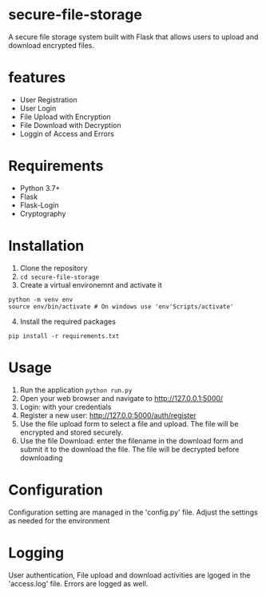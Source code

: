 # secure-file-storage
A secure file storage system built with Flask that allows users to upload and download encrypted files. 
# features
- User Registration
- User Login
- File Upload with Encryption
- File Download with Decryption
- Loggin of Access and Errors

# Requirements
- Python 3.7+ 
- Flask
- Flask-Login
- Cryptography

# Installation
1. Clone the repository
2. ```cd secure-file-storage```
3. Create a virtual environemnt and activate it
```
python -m venv env
source env/bin/activate # On windows use 'env'Scripts/activate'
```
4. Install the required packages
```
pip install -r requirements.txt
```
# Usage
1. Run the application
```python run.py```
2. Open your web browser and navigate to http://127.0.0.1:5000/
3. Login: with your credentials
4. Register a new user: http://127.0.0:5000/auth/register
5. Use the file upload form to select a file and upload. The file will be encrypted and stored securely.
6. Use the file Download: enter the filename in the download form and submit it to the download the file. The file will be decrypted before downloading
# Configuration
Configuration setting are managed in the 'config.py' file. Adjust the settings as needed for the environment
# Logging
User authentication, File upload and download activities are lgoged in the 'access.log' file. Errors are logged as well.
